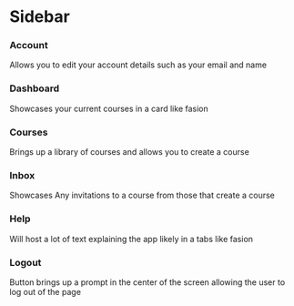 # Sidebar
### Account
Allows you to edit your account details such as your email and name

### Dashboard
Showcases your current courses in a card like fasion

### Courses
Brings up a library of courses and allows you to create a course

### Inbox
Showcases Any invitations to a course from those that create a course

### Help
Will host a lot of text explaining the app likely in a tabs like fasion


### Logout
Button brings up a prompt in the center of the screen allowing the user to log out of the page